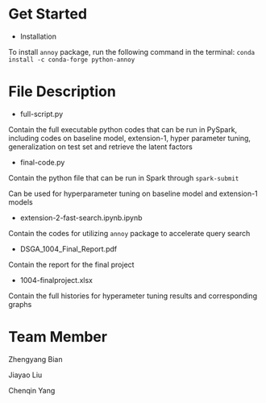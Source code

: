 # Get Started

- Installation

To install ``annoy`` package, run the following command in the terminal: ``conda install -c conda-forge python-annoy ``



# File Description

- full-script.py

Contain the full executable python codes that can be run in PySpark, including codes on baseline model, extension-1, hyper parameter tuning, generalization on test set and retrieve the latent factors

- final-code.py

Contain the python file that can be run in Spark through ``spark-submit``

Can be used for hyperparameter tuning on baseline model and extension-1 models

- extension-2-fast-search.ipynb.ipynb

Contain the codes for utilizing ``annoy`` package to accelerate query search

- DSGA_1004_Final_Report.pdf

Contain the report for the final project

- 1004-finalproject.xlsx

Contain the full histories for hyperameter tuning results and corresponding graphs



# Team Member

Zhengyang Bian

Jiayao Liu

Chenqin Yang